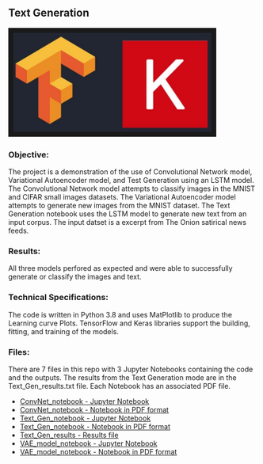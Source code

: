 
## Text Generation

<img src="./tf.jpg" 
 width="400" height="200" border="10" />

### Objective:

The project is a demonstration of the use of Convolutional Network model, Variational Autoencoder model, and Test Generation using an LSTM model. The Convolutional Network model attempts to classify images in the MNIST and CIFAR small images datasets. The Variational Autoencoder model attempts to generate new images from the MNIST dataset. The Text Generation notebook uses the LSTM model to generate new text from an input corpus. The input datset is a excerpt from The Onion satirical news feeds.


### Results:

All three models perfored as expected and were able to successfully generate or classify the images and text.




### Technical Specifications:

The code is written in Python 3.8 and uses MatPlotlib to produce the Learning curve Plots.  TensorFlow and Keras libraries support the building, fitting, and training of the models.  

### Files:

There are 7 files in this repo with 3 Jupyter Notebooks containing the code and the outputs.  The results from the Text Generation mode are in the Text_Gen_results.txt file.  Each Notebook has an associated PDF file.

* [ConvNet_notebook - Jupyter Notebook](./ConvNet_notebook.ipynb)
* [ConvNet_notebook - Notebook in PDF format](./ConvNet_notebook.pdf)
* [Text_Gen_notebook - Jupyter Notebook](./Text_Gen_notebook.ipynb)
* [Text_Gen_notebook - Notebook in PDF format](./Text_Gen_notebook.pdf)
* [Text_Gen_results - Results file](./Text_Gen_results.txt)
* [VAE_model_notebook - Jupyter Notebook](./VAE_model_notebook.ipynb)
* [VAE_model_notebook - Notebook in PDF format](./VAE_model_notebook.pdf)
